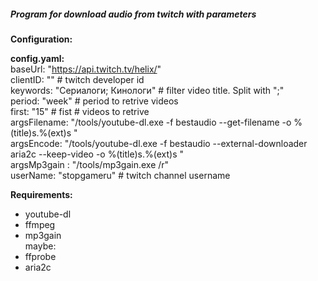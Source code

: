 ##### Program for download audio from twitch with parameters

**Configuration:**

**config.yaml:**  
baseUrl: "https://api.twitch.tv/helix/"  
clientID: ""  # twitch developer id  
keywords: "Сериалоги; Кинологи" #  filter video title. Split with ";"  
period: "week" #  period to retrive videos  
first: "15" # fist # videos to retrive  
argsFilename: "/tools/youtube-dl.exe -f bestaudio --get-filename -o %(title)s.%(ext)s "  
argsEncode: "/tools/youtube-dl.exe -f bestaudio --external-downloader aria2c --keep-video -o %(title)s.%(ext)s "  
argsMp3gain : "/tools/mp3gain.exe /r"  
userName: "stopgameru"  # twitch channel username  


**Requirements:**  
- youtube-dl
- ffmpeg
- mp3gain  
maybe:
- ffprobe
- aria2c
